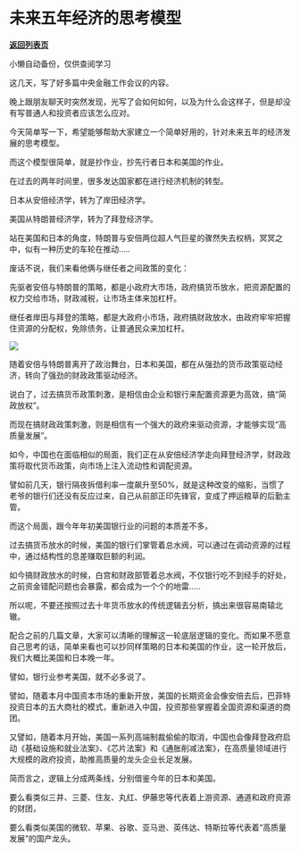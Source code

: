 # 未来五年经济的思考模型

[**返回列表页**](/gzh/政事堂2019)

小懒自动备份，仅供查阅学习

这几天，写了好多篇中央金融工作会议的内容。  

晚上跟朋友聊天时突然发现，光写了会如何如何，以及为什么会这样子，但是却没有写普通人和投资者应该怎么应对。

今天简单写一下，希望能够帮助大家建立一个简单好用的，针对未来五年的经济发展的思考模型。

而这个模型很简单，就是抄作业，抄先行者日本和美国的作业。

在过去的两年时间里，很多发达国家都在进行经济机制的转型。

日本从安倍经济学，转为了岸田经济学。  

美国从特朗普经济学，转为了拜登经济学。  

站在美国和日本的角度，特朗普与安倍两位超人气巨星的骤然失去权柄，冥冥之中，似有一种历史的车轮在推动.....

废话不说，我们来看他俩与继任者之间政策的变化：  

先驱者安倍与特朗普的策略，都是小政府大市场，政府搞货币放水，把资源配置的权力交给市场，财政减税，让市场主体来加杠杆。

继任者岸田与拜登的策略，都是大政府小市场，政府搞财政放水，由政府牢牢把握住资源的分配权，免除债务，让普通民众来加杠杆。

![](https://mmbiz.qpic.cn/mmbiz_jpg/rxhS23yu8cOww1PnDj9DNUIOjKBnmuQFRwNp6kWXx6jH8otMMm513eTgAKHicYITOnGEhVHG3PdORvuXFRib5y1w/640?wx_fmt=jpeg)

随着安倍与特朗普离开了政治舞台，日本和美国，都在从强劲的货币政策驱动经济，转向了强劲的财政政策驱动经济。

说白了，过去搞货币政策刺激，是相信由企业和银行来配置资源更为高效，搞“简政放权”。

而现在搞财政政策刺激，则是相信有一个强大的政府来驱动资源，才能够实现“高质量发展”。

如今，中国也在面临相似的局面，我们正在从安倍经济学走向拜登经济学，财政政策将取代货币政策，向市场上注入流动性和调配资源。

譬如前几天，银行隔夜拆借利率一度飙升至50%，就是这种改变的缩影，当惯了老爷的银行们还没有反应过来，自己从前部正印先锋官，变成了押运粮草的后勤主管。

而这个局面，跟今年年初美国银行业的问题的本质差不多。

过去搞货币放水的时候，美国的银行们掌管着总水阀，可以通过在调动资源的过程中，通过结构性的息差赚取巨额的利润。

如今搞财政放水的时候，白宫和财政部管着总水阀，不仅银行吃不到经手的好处，之前资金错配问题也会暴露，都会成为一个个的地雷.....

所以呢，不要还按照过去十年货币放水的传统逻辑去分析，搞出来很容易南辕北辙。

配合之前的几篇文章，大家可以清晰的理解这一轮底层逻辑的变化。而如果不愿意自己思考的话，简单来看也可以抄同样策略的日本和美国的作业，这一轮开放后，我们大概比美国和日本晚一年。  

譬如，银行业参考美国，就不必多说了。  

譬如，随着本月中国资本市场的重新开放，美国的长期资金会像安倍去后，巴菲特投资日本的五大商社的模式，重新进入中国，投资那些掌握着全国资源和渠道的商团。

又譬如，随着本月开始，美国一系列高端制裁偷偷的取消，中国也会像拜登政府启动《基础设施和就业法案》、《芯片法案》和《通胀削减法案》，在高质量领域进行大规模的政府投资，助推高质量的龙头企业长足发展。  

简而言之，逻辑上分成两条线，分别借鉴今年的日本和美国。

要么看类似三井、三菱、住友、丸红、伊藤忠等代表着上游资源、通道和政府资源的财团，

要么看类似美国的微软、苹果、谷歌、亚马逊、英伟达、特斯拉等代表着“高质量发展”的国产龙头。  

